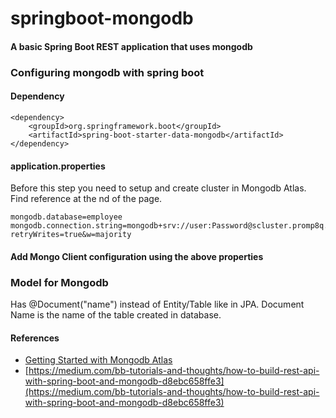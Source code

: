 # springboot-mongodb
#### A basic Spring Boot REST application that uses mongodb

### Configuring mongodb with spring boot
#### Dependency
```
<dependency>
    <groupId>org.springframework.boot</groupId>
	<artifactId>spring-boot-starter-data-mongodb</artifactId>
</dependency>
```
#### application.properties
Before this step you need to setup and create cluster in Mongodb Atlas. Find reference at the nd of the page.
```
mongodb.database=employee
mongodb.connection.string=mongodb+srv://user:Password@scluster.promp8q.mongodb.net/?retryWrites=true&w=majority
```
#### Add Mongo Client configuration using the above properties

### Model for Mongodb
Has @Document("name") instead of Entity/Table like in JPA. Document Name is the name of the table created in database.

#### References
- [Getting Started with Mongodb Atlas](https://www.mongodb.com/docs/atlas/getting-started/)
- [https://medium.com/bb-tutorials-and-thoughts/how-to-build-rest-api-with-spring-boot-and-mongodb-d8ebc658ffe3](https://medium.com/bb-tutorials-and-thoughts/how-to-build-rest-api-with-spring-boot-and-mongodb-d8ebc658ffe3)